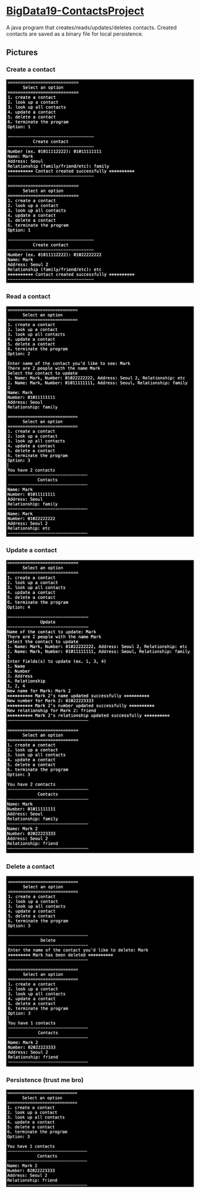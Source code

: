 # [BigData19-ContactsProject](https://drive.google.com/drive/folders/10X-B721qNJSuroecB3mwzzm9ZdzFwyZm)
A java program that creates/reads/updates/deletes contacts. Created contacts are saved as a binary file for local persistence.
## Pictures
### Create a contact
![](static/createContact.png)
### Read a contact
![](static/readContact.png)
### Update a contact
![](static/updateContact.png)
### Delete a contact
![](static/deleteContact.png)
### Persistence (trust me bro)
![](static/readAndWrite.png)